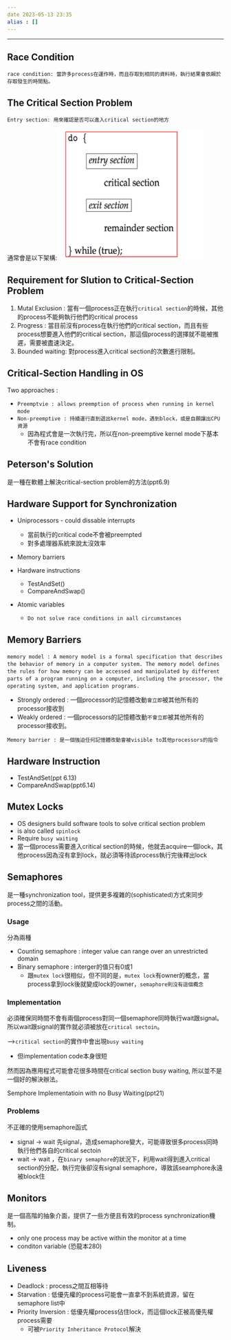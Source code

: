 ```yaml
---
date 2023-05-13 23:35
alias : []
---
```


---

## Race Condition

`race condition: 當許多process在運作時，而且存取到相同的資料時，執行結果會依賴於存取發生的時間點。`

## The Critical Section Problem

`Entry section: 用來確認是否可以進入critical section的地方`

通常會是以下架構:
![critical_section.png](../image/critical_section.png)


## Requirement for Slution to Critical-Section Problem

1. Mutal Exclusion : 當有一個process正在執行`critical section`的時候，其他的process不能夠執行他們的critical process
2. Progress : 當目前沒有process在執行他們的critical section，而且有些process想要進入他們的critical section，那這個process的選擇就不能被推遲，需要被盡速決定。
3. Bounded waiting: 對process進入critical section的次數進行限制。


## Critical-Section Handling in OS

Two approaches :
+ `Preemptvie : allows preemption of process when running in kernel mode`
+ `Non-preemptive : 持續運行直到退出kernel mode，遇到block，或是自願讓出CPU資源`
	+ 因為程式會是一次執行完，所以在non-preemptive kernel mode下基本不會有race condition


## Peterson's Solution

是一種在軟體上解決critical-section problem的方法(ppt6.9)

## Hardware Support for Synchronization

+ Uniprocessors - could dissable interrupts
	+ 當前執行的critical code不會被preempted
	+ 對多處理器系統來說太沒效率

+ Memory barriers
+ Hardware instructions
	+ TestAndSet()
	+ CompareAndSwap()
+ Atomic variables
	+ `Do not solve race conditions in aall circumstances`

## Memory Barriers

`memory model : A memory model is a formal specification that describes the behavior of memory in a computer system. The memory model defines the rules for how memory can be accessed and manipulated by different parts of a program running on a computer, including the processor, the operating system, and application programs.`

+ Strongly ordered : 一個processor的記憶體改動`會立即`被其他所有的processor接收到
+ Weakly ordered :  一個processors的記憶體改動`不會立即`被其他所有的processor接收到。

`Memory barrier : 是一個強迫任何記憶體改動會被visible to其他processors的指令`

## Hardware Instruction

+ TestAndSet(ppt 6.13)
+ CompareAndSwap(ppt6.14)

## Mutex Locks

+ OS designers build software tools to solve critical section problem
+ is also called `spinlock`
+ Require `busy waiting`
+ 當一個process需要進入critical section的時候，他就去acquire一個lock，其他process因為沒有拿到lock，就必須等待該process執行完後釋出lock



## Semaphores

是一種synchronization tool，提供更多複雜的(sophisticated)方式來同步process之間的活動。

### Usage

分為兩種
+ Counting semaphore : integer value can range over an unrestricted domain
+ Binary semaphore : interger的值只有0或1
	+ 跟`mutex lock`很相似，但不同的是，`mutex lock`有owner的概念，當process拿到lock後就變成lock的owner，`semaphore則沒有這個概念`


### Implementation

必須確保同時間不會有兩個process對同一個semaphore同時執行wait跟signal。所以wait跟signal的實作就必須被放在`critical sectoin`。

-->`critical section`的實作中會出現`busy waiting`
+ 但implementation code本身很短

然而因為應用程式可能會花很多時間在critical section busy waiting, 所以並不是一個好的解決辦法。

Semphore Implementatioin with no Busy Waiting(ppt21)

### Problems

不正確的使用semaphore函式
+ signal -> wait 先signal，造成semaphore變大，可能導致很多process同時執行他們各自的critical sectoin
+ wait -> wait  ，在`binary semaphore`的狀況下，利用wait得到進入critical section的分配，執行完後卻沒有signal semaphore，導致該seamphore永遠被block住

## Monitors

是一個高階的抽象介面，提供了一些方便且有效的process synchronization機制。
+ only one process may be active within the monitor at a time
+ conditon variable (恐龍本280)

## Liveness

+ Deadlock : process之間互相等待
+ Starvation : 低優先權的process可能會一直拿不到系統資源，留在semaphore list中
+ Priority Inversion : 低優先權process佔住lock，而這個lock正被高優先權process需要
	+ 可被`Priority Inheritance Protocol`解決 